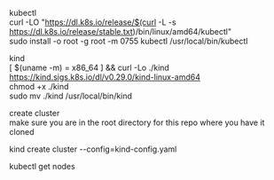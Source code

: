
kubectl  
curl -LO "https://dl.k8s.io/release/$(curl -L -s https://dl.k8s.io/release/stable.txt)/bin/linux/amd64/kubectl"  
sudo install -o root -g root -m 0755 kubectl /usr/local/bin/kubectl  
  
kind  
[ $(uname -m) = x86_64 ] && curl -Lo ./kind https://kind.sigs.k8s.io/dl/v0.29.0/kind-linux-amd64  
chmod +x ./kind  
sudo mv ./kind /usr/local/bin/kind  
  
create cluster  
make sure you are in the root directory for this repo where you have it cloned 

kind create cluster --config=kind-config.yaml  

kubectl get nodes  
